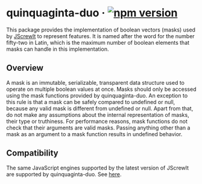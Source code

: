 # quinquaginta-duo · [![npm version][npm badge]][npm url]

This package provides the implementation of boolean vectors (masks) used by
[JScrewIt](https://github.com/fasttime/JScrewIt) to represent features.
It is named after the word for the number fifty-two in Latin, which is the maximum number of
boolean elements that masks can handle in this implementation.

## Overview

A mask is an immutable, serializable, transparent data structure used to operate on multiple boolean
values at once.
Masks should only be accessed using the mask functions provided by quinquaginta-duo.
An exception to this rule is that a mask can be safely compared to undefined or null, because any
valid mask is different from undefined or null.
Apart from that, do not make any assumptions about the internal representation of masks, their type
or truthiness.
For performance reasons, mask functions do not check that their arguments are valid masks.
Passing anything other than a mask as an argument to a mask function results in undefined behavior.

## Compatibility

The same JavaScript engines supported by the latest version of JScrewIt are supported by
quinquaginta-duo.
See [here](https://github.com/fasttime/JScrewIt#compatibility).

[npm badge]: https://badge.fury.io/js/quinquaginta-duo.svg
[npm url]: https://www.npmjs.com/package/quinquaginta-duo
